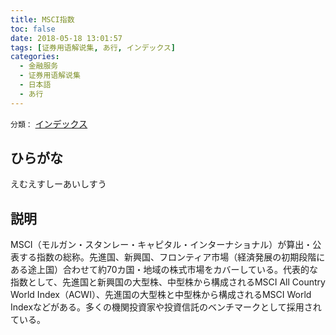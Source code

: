```yaml
---
title: MSCI指数
toc: false
date: 2018-05-18 13:01:57
tags: [证券用语解说集, あ行, インデックス]
categories:
  - 金融服务
  - 证券用语解说集
  - 日本語
  - あ行
---
```


`分類：` [インデックス](/tags/インデックス/)

## ひらがな

えむえすしーあいしすう

## 説明

MSCI（モルガン・スタンレー・キャピタル・インターナショナル）が算出・公表する指数の総称。先進国、新興国、フロンティア市場（経済発展の初期段階にある途上国）合わせて約70カ国・地域の株式市場をカバーしている。代表的な指数として、先進国と新興国の大型株、中型株から構成されるMSCI All Country World Index（ACWI）、先進国の大型株と中型株から構成されるMSCI World Indexなどがある。多くの機関投資家や投資信託のベンチマークとして採用されている。
